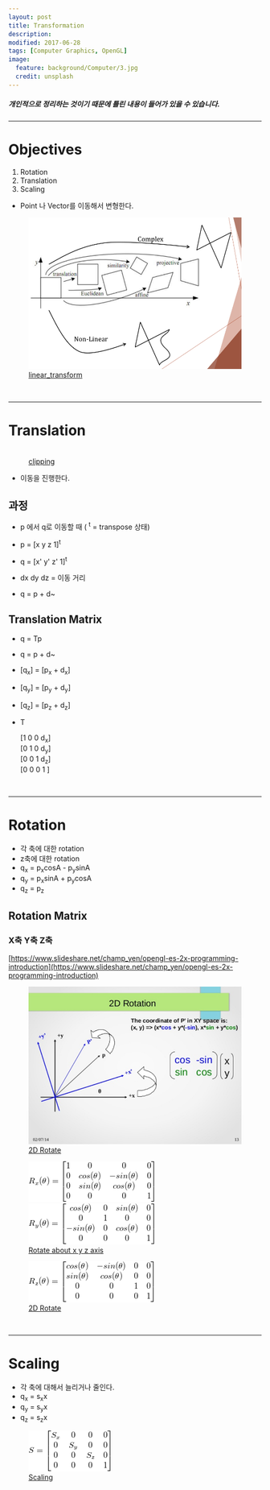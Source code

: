 ```yaml
---
layout: post
title: Transformation
description:
modified: 2017-06-28
tags: [Computer Graphics, OpenGL]
image:
  feature: background/Computer/3.jpg
  credit: unsplash
---
```

##### 개인적으로 정리하는 것이기 때문에 틀린 내용이 들어가 있을 수 있습니다.
---

# Objectives
  1. Rotation
  2. Translation
  3. Scaling

  * Point 나 Vector를 이동해서 변형한다.

<figure>
  <a href="/images/CG/Transformation/linear_transform.png"><img src="/images/CG/Transformation/linear_transform.png" alt=""></a>
  <figcaption><a href="/images/CG/Transformation/linear_transform.png" title="linear_transform"> linear_transform</a></figcaption>
</figure>

<br/>

---

# Translation 

<figure>
  <a href="/images/CG/Transformation/clipping.png"><img src="/images/CG/Transformation/clipping.png" alt=""></a>
  <figcaption><a href="/images/CG/Transformation/clipping.png" title="">clipping</a></figcaption>
</figure>

- 이동을 진행한다.

## 과정

- p 에서 q로 이동할 때 (  <sup>t</sup> = transpose 상태)
* p = [x y z 1]<sup>t</sup>
* q = [x' y' z' 1]<sup>t</sup>
* dx dy dz = 이동 거리

* q = p + d~

## Translation Matrix

- q = Tp
- q = p + d~
- [q<sub>x</sub>] = [p<sub>x</sub> + d<sub>x</sub>] 
- [q<sub>y</sub>] = [p<sub>y</sub> + d<sub>y</sub>] 
- [q<sub>z</sub>] = [p<sub>z</sub> + d<sub>z</sub>] 

- T

  [1 0 0 d<sub>x</sub>]  
  [0 1 0 d<sub>y</sub>]  
  [0 0 1 d<sub>z</sub>]  
  [0 0 0  1 ]   

<br/>

---

# Rotation

- 각 축에 대한 rotation
- z축에 대한 rotation
- q<sub>x</sub> = p<sub>x</sub>cosA - p<sub>y</sub>sinA
- q<sub>y</sub> = p<sub>x</sub>sinA + p<sub>y</sub>cosA
- q<sub>z</sub> = p<sub>z</sub>

## Rotation Matrix

###  X축 Y축 Z축

[https://www.slideshare.net/champ_yen/opengl-es-2x-programming-introduction](https://www.slideshare.net/champ_yen/opengl-es-2x-programming-introduction)

<figure>
<a href="/images/CG/Transformation/2drotate.png"><img src="/images/CG/Transformation/2drotate.png"></a>
<figcaption><a href="/images/CG/Transformation/2drotate.png">2D Rotate</a></figcaption>
</figure>

<figure class="third">
  <a href="/images/CG/Transformation/rotatex.gif"><img src = "/images/CG/Transformation/rotatex.gif" alt=""></a>
  <a href="/images/CG/Transformation/rotatey.gif"><img src = "/images/CG/Transformation/rotatey.gif" alt=""></a>

  <figcaption><a href="/images/CG/Transformation/rotatex.gif" title="">Rotate about x y z axis</a> </figcaption>
</figure>


<figure>
<a href="/images/CG/Transformation/rotatez.gif"><img src = "/images/CG/Transformation/rotatez.gif" alt=""></a>
<figcaption><a href="/images/CG/Transformation/2drotate.png">2D Rotate</a></figcaption>
</figure>

<br/>

---

# Scaling

- 각 축에 대해서 늘리거나 줄인다.
- q<sub>x</sub> = s<sub>x</sub>x
- q<sub>y</sub> = s<sub>y</sub>x
- q<sub>z</sub> = s<sub>z</sub>x

<figure>
  <a href="/images/CG/Transformation/scaling.gif"><img src = "/images/CG/Transformation/scaling.gif" alt=""></a>
  <figcaption><a href="/images/CG/Transformation/scaling.gif" title="">Scaling</a> </figcaption>
</figure>
